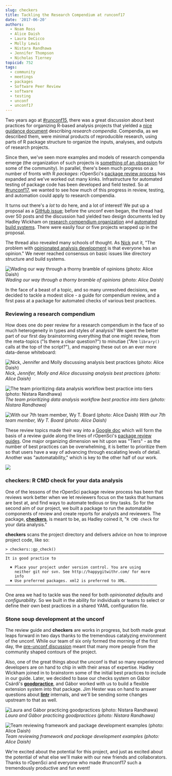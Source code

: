 ```yaml
---
slug: checkers
title: Tackling the Research Compendium at runconf17
date: '2017-06-20'
authors:
  - Noam Ross
  - Alice Daish
  - Laura DeCicco
  - Molly Lewis
  - Nistara Randhawa
  - Jennifer Thompson
  - Nicholas Tierney
topicid: 752
tags:
  - community
  - meetings
  - packages
  - Software Peer Review
  - software
  - testing
  - unconf
  - unconf17
---
```


Two years ago at [\#runconf15], there was a great discussion about best practices for organizing R-based analysis projects that yielded a [nice guidance document] describing *research compendia*. Compendia, as we described them, were minimal products of reproducible research, using parts of R package structure to organize the inputs, analyses, and outputs of research projects.

Since then, we've seen more examples and models of research compendia emerge (the organization of such projects is [something of an obsession] for some of the community). In parallel, there's been much progress on a number of fronts with R *packages*: rOpenSci's [package review process] has expanded and we've worked out many kinks. Infrastructure for automated testing of package code has been developed and field tested. So at [\#runconf17](unconf17.ropensci.org), we wanted to see how much of this progress in review, testing, and automation could apply to research compendia.

It turns out there's a *lot* to do here, and a lot of interest! We put up a proposal as a [GitHub issue]; before the unconf even began, the thread had over 50 posts and the discussion had yielded two design documents led by Hadley Wickham on [research compendium organization] and [automated build systems]. There were easily four or five projects wrapped up in the proposal.

The thread also revealed many schools of thought. As [Nick] put it, "The problem with [opinionated analysis development] is that everyone has an opinion." We never reached consensus on basic issues like directory structure and build systems.

![Wading our way through a thorny bramble of opinions (photo: Alice Daish)](https://imgur.com/RpjyfL8.jpeg)
_Wading our way through a thorny bramble of opinions (photo: Alice Daish)_

In the face of a beast of a topic, and so many unresolved decisions, we decided to tackle a modest slice - a guide for compendium review, and a first pass at a package for automated checks of various best practices.

### Reviewing a research compendium

How does one do peer review for a research compendium in the face of so much heterogeneity in types and styles of analysis?  We spent the better part of our first day brainstorming everything that one might review, from the meta-topics ("Is there a clear question?") to  minutiae ("Are `library()` calls at the top of the script?"), and mapping these out on an ever more data-dense whiteboard:

![Nick, Jennifer and Molly discussing analysis best practices (photo: Alice Daish)](https://imgur.com/vb4E3JV.jpeg)
 _Nick, Jennifer, Molly and Alice discussing analysis best practices (photo: Alice Daish)_

![The team prioritizing data analysis workflow best practice into tiers (photo: Nistara Randhawa)](https://i.imgur.com/dIT1sjK.jpg)
 _The team prioritizing data analysis workflow best practice into tiers (photo: Nistara Randhawa)_

![With our 7th team member, Wy T. Board (photo: Alice Daish)](https://imgur.com/8klgK7Q.jpeg)
_With our 7th team member, Wy T. Board (photo: Alice Daish)_

These review topics made their way into a [Google doc] which will form the basis of a review guide along the lines of rOpenSci's [package review guides](https://devguide.ropensci.org/reviewerguide.html).  One major organizing dimension we hit upon was "Tiers" - as the number of best practices can be overwhelming, it is better to prioritize them so that users have a way of advancing through escalating levels of detail.  Another was "automatability," which is key to the other half of our work.

![](https://i.imgur.com/lWpcEfb.png)

### **checkers**: R CMD check for your data analysis

One of the lessons of the rOpenSci package review process has been that reviews work better when we let reviewers focus on the tasks that humans are best at, and find ways to automate tedious or tiny tasks. So for the second aim of our project, we built a package to run the automatable components of  review and create reports for analysts and reviewers.  The package, **[checkers]**, is meant to be, as Hadley coined it, "`R CMD check` for your data analysis."

**checkers** scans the project directory and delivers advice on how to improve project code, like so:

```
> checkers::gp_check()
─────────────────────────────────────────────────────────────────────
It is good practice to

  ✖ Place your project under version control. You are using
    neither git nor svn. See http://happygitwithr.com/ for more
    info
  ✖ Use preferred packages. xml2 is preferred to XML.
──────────────────────────────────────────────────────────────────
```

One area we had to tackle was the need for both _opinionated defaults_ and _configurability_.  So we built in the ability for individuals or teams to select or define their own best practices in a shared YAML configuration file.

### Stone soup development at the unconf

The review guide and **checkers** are works in progress, but both made great leaps forward in two days thanks to the tremendous catalyzing environment of the unconf.  While our team of six only formed the morning of the first day, the [pre-unconf discussion][GitHub issue] meant that many more people from the community shaped contours of the project.

Also, one of the great things about the unconf is that so many experienced developers are on hand to chip in with their areas of expertise. Hadley Wickham joined in to brainstorm some of the initial best practices to include in our guide. Later, we decided to base our checks system on Gábor Csárdi's **[goodpractice]**, and Gábor worked with us to build a flexible extension system into that package. Jim Hester was on hand to answer questions about **[lintr]** internals, and we'll be sending some changes upstream to that as well.

![Laura and Gábor practicing goodpractices (photo: Nistara Randhawa)](https://i.imgur.com/uWYKR1e.jpg)
_Laura and Gábor practicing goodpractices (photo: Nistara Randhawa)_

![Team reviewing framework and package development examples (photo: Alice Daish)](https://imgur.com/Dw0yTwi.jpeg)
_Team reviewing framework and package development examples (photo: Alice Daish)_

We're excited about the potential for this project, and just as excited about the potential of what else we'll make with our new friends and collaborators. Thanks to rOpenSci and everyone who made \#runconf17 such a tremendously productive and fun event!

  [\#runconf15]: https://twitter.com/hashtag/runconf15
  [nice guidance document]: https://github.com/ropensci/rrrpkg
  [package review process]: https://github.com/ropensci/software-review
  [GitHub issue]: https://github.com/ropensci/unconf17/issues/5
  [research compendium organization]: https://docs.google.com/document/d/1LzZKS44y4OEJa4Azg5reGToNAZL0e0HSUwxamNY7E-Y/edit
  [automated build systems]: https://docs.google.com/document/d/1avYAqjTS7zSZn7JAAOZhFPkhkPvYwaPVrSpo31Cu0Yc/edit#
  [Nick]: https://twitter.com/nj_tierney
  [opinionated analysis development]: https://resources.rstudio.com/rstudio-conf-2017/opinionated-analysis-development-hilary-parker/
  [goodpractice]: https://github.com/MangoTheCat/goodpractice/
  [lintr]: https://github.com/jimhester/lintr/
  [Google doc]: https://docs.google.com/document/d/1OYcWJUk-MiM2C1TIHB1Rn6rXoF5fHwRX-7_C12Blx8g/edit#heading=h.dyoxrtoo15mm
  [checkers]: https://github.com/ropenscilabs/checkers
  [something of an obsession]: https://discuss.ropensci.org/t/resources-on-project-directory-organization/340

